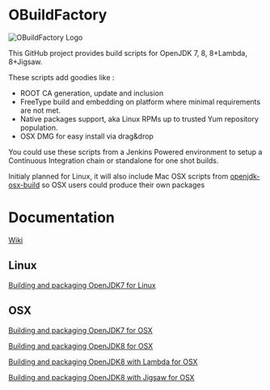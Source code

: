 # OBuildFactory

![OBuildFactory Logo](https://raw.github.com/hgomez/obuildfactory/master/OBuildFactory-Logo.png)

This GitHub project  provides build scripts for OpenJDK 7, 8, 8+Lambda, 8+Jigsaw.

These scripts add goodies like :

* ROOT CA generation, update and inclusion
* FreeType build and embedding on platform where minimal requirements are not met.
* Native packages support, aka Linux RPMs up to trusted Yum repository population.
* OSX DMG for easy install via drag&drop


You could use these scripts from a Jenkins Powered environment to setup a Continuous Integration chain or standalone for one shot builds.

Initialy planned for Linux, it will also include Mac OSX scripts from [openjdk-osx-build](http://code.google.com/p/openjdk-osx-build/) so OSX users could produce their own packages

# Documentation

[Wiki](https://github.com/hgomez/obuildfactory/wiki)

## Linux

[Building and packaging OpenJDK7 for Linux](https://github.com/hgomez/obuildfactory/wiki/Building-and-Packaging-OpenJDK7-for-Linux)

## OSX

[Building and packaging OpenJDK7 for OSX](https://github.com/hgomez/obuildfactory/wiki/Building-and-Packaging-OpenJDK7-for-OSX)

[Building and packaging OpenJDK8 for OSX](https://github.com/hgomez/obuildfactory/wiki/Building-and-Packaging-OpenJDK8-for-OSX)

[Building and packaging OpenJDK8 with Lambda for OSX](https://github.com/hgomez/obuildfactory/wiki/Building-and-Packaging-OpenJDK8-with-Lambda-for-OSX)

[Building and packaging OpenJDK8 with Jigsaw for OSX](https://github.com/hgomez/obuildfactory/wiki/Building-and-Packaging-OpenJDK8-with-Jigsaw-for-OSX)
